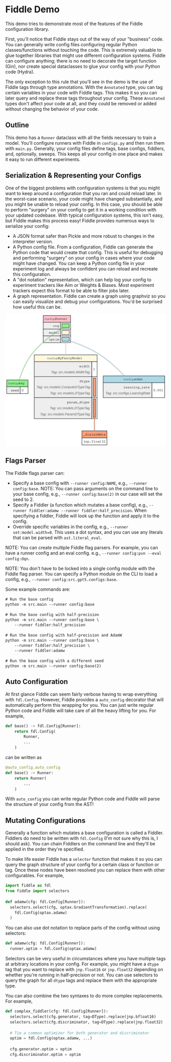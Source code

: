 # Fiddle Demo

This demo tries to demonstrate most of the features of the Fiddle configuration library.

First, you'll notice that Fiddle stays out of the way of your "business" code. You can generally write config files configuring regular Python classes/functions without touching the code. This is extremely valuable to glue together libraries that might use different configuration systems. Fiddle can configure anything; there is no need to decorate
the target function (Gin), nor create special dataclasses to glue your config with your Python code (Hydra).

The only exception to this rule that you'll see in the demo is the use of Fiddle tags through type annotations. With the `Annotated` type, you can tag certain variables in your code with Fiddle tags. This makes it so you can later query and replace these tags throughout your config. These `Annotated` types don't affect your code at all, and they could
be removed or added without changing the behavior of your code.

## Outline

This demo has a `Runner` dataclass with all the fields necessary to train a model.
You'll configure runners with Fiddle in `configs.py` and then run them with `main.py`.
Generally, your config files define tags, base configs, fiddlers, and, optionally, sweeps.
This keeps all your config in one place and makes it easy to run different experiments.

## Serialization & Representing your Configs

One of the biggest problems with configuration systems is that you might want to keep around a configuration that you ran and could reload later.
In the worst-case scenario, your code might have changed substantially, and you might be unable to reload your config. In this case, you should be able to perform "surgery" on your config to get it in a working condition with your updated codebase. With typical configuration systems, this isn't easy, but Fiddle makes this process easy!
Fiddle provides numerous ways to serialize your config:

- A JSON format safer than Pickle and more robust to changes in the
  interpreter version.
- A Python config file. From a configuration, Fiddle can generate the Python code that would create that config. This is useful for debugging and performing "surgery" on your config in cases where your code might have changed. You can keep a Python config file in your experiment log and always be confident you can reload and recreate this configuration.
- A "dot notation" representation, which can help log your config to experiment trackers like Aim or Weights & Biases. Most experiment trackers expect this format to be able to filter jobs later.
- A graph representation. Fiddle can create a graph using graphviz so you can easily visualize and debug your configurations. You'd be surprised how useful this can be.

![Example Config](resources/config.svg)

## Flags Parser

The Fiddle flags parser can:

- Specify a base config with `--runner config:NAME`, e.g., `--runner config:base`.
  NOTE: You can pass arguments on the command line to your base config, e.g.,
  `--runner config:base(2)` in our case will set the seed to 2.
- Specify a Fiddler (a function which mutates a base config), e.g.,
  `--runner fiddler:adamw --runner fiddler:half_precision`.
  When specifying a fiddler, Fiddle will look up the function and apply it to the config.
- Override specific variables in the config, e.g., `--runner set:model.width=8`.
  This uses a dot syntax, and you can use any literals that can be parsed with `ast.literal_eval`.

NOTE: You can create multiple Fiddle flag parsers. For example, you can have a runner config and an eval config.
e.g., `--runner config:pvn --eval config:dqn`.

NOTE: You don't have to be locked into a single config module with the Fiddle flag parser. You can specify
a Python module on the CLI to load a config, e.g., `--runner config:src.gpt5.configs:base`.

Some example commands are:

```
# Run the base config
python -m src.main --runner config:base

# Run the base config with half-precision
python -m src.main --runner config:base \
    --runner fiddler:half_precision

# Run the base config with half-precision and AdamW
python -m src.main --runner config:base \
    --runner fiddler:half_precision \
    --runner fiddler:adamw

# Run the base config with a different seed
python -m src.main --runner config:base(2)
```

## Auto Configuration

At first glance Fiddle can seem fairly verbose having to wrap everything with `fdl.Config`.
However, Fiddle provides a `auto_config` decorator that will automatically perform this wrapping for you.
You can just write regular Python code and Fiddle will take care of all the heavy lifting for you.
For example,

```py
def base() -> fdl.Config[Runner]:
    return fdl.Config(
        Runner,
        ...
    )
```

can be written as

```py
@auto_config.auto_config
def base() -> Runner:
    return Runner(
        ...
    )
```

With `auto_config` you can write regular Python code and Fiddle will parse the structure of your config from the AST!

## Mutating Configurations

Generally a function which mutates a base configuration is called a Fiddler.
Fiddlers do need to be written with `fdl.Config` (I'm not sure why this is, I should ask).
You can chain Fiddlers on the command line and they'll be applied in the order they're specified.

To make life easier Fiddle has a `selector` function that makes it so you can query the graph structure
of your config for a certain class or function or tag.
Once these nodes have been resolved you can replace them with other configurables.
For example,

```py
import fiddle as fdl
from fiddle import selectors

def adamw(cfg: fdl.Config[Runner]):
  selectors.select(cfg, optax.GradientTransformation).replace(
    fdl.Config(optax.adamw)
  )
```

You can also use dot notation to replace parts of the config without using selectors:

```py
def adamw(cfg: fdl.Config[Runner]):
  runner.optim = fdl.Config(optax.adamw)
```

Selectors can be very useful in circumstances where you have multiple tags
at arbitrary locations in your config. For example, you might have a `dtype`
tag that you want to replace with `jnp.float16` or `jnp.float32` depending
on whether you're running in half-precision or not. You can use selectors
to query the graph for all `dtype` tags and replace them with the appropriate
type.

You can also combine the two syntaxes to do more complex replacements.
For example,

```py
def complex_fiddler(cfg: fdl.Config[Runner]):
  selectors.select(cfg.generator, tag=DType).replace(jnp.bfloat16)
  selectors.select(cfg.discriminator, tag=DType).replace(jnp.float32)

  # Tie a common optimizer for both generator and discriminator
  optim = fdl.Config(optax.adamw, ...)

  cfg.generator.optim = optim
  cfg.discriminator.optim = optim
```
